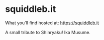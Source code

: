 # squiddleb.it
What you'll find hosted at: https://squiddleb.it

A small tribute to Shinryaku! Ika Musume.